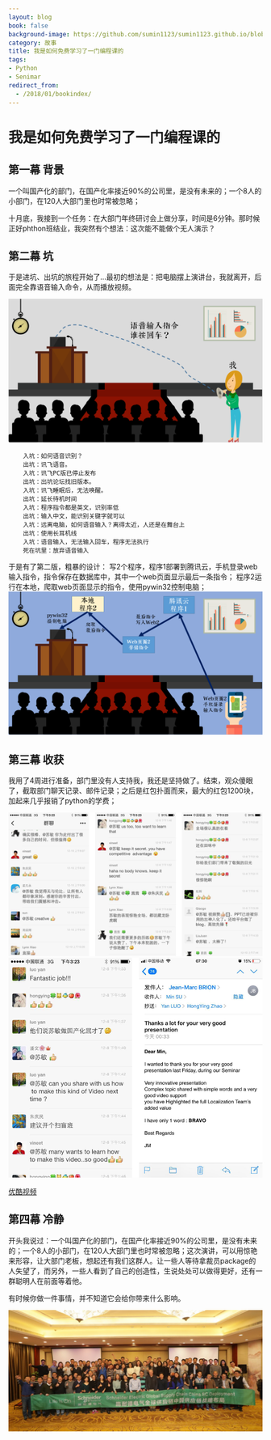 ```yaml
---
layout: blog
book: false
background-image: https://github.com/sumin1123/sumin1123.github.io/blob/master/style/images/20180110/20180110GSC.png?raw=true
category: 故事
title: 我是如何免费学习了一门编程课的
tags:
- Python
- Senimar
redirect_from:
  - /2018/01/bookindex/
---
```



# 我是如何免费学习了一门编程课的

## 第一幕 背景

一个叫国产化的部门，在国产化率接近90%的公司里，是没有未来的；一个8人的小部门，在120人大部门里也时常被忽略；

十月底，我接到一个任务：在大部门年终研讨会上做分享，时间是6分钟。那时候正好phthon班结业，我突然有个想法：这次能不能做个无人演示？

## 第二幕 坑

于是进坑、出坑的旅程开始了...最初的想法是：把电脑摆上演讲台，我就离开，后面完全靠语音输入命令，从而播放视频。

![](https://github.com/sumin1123/sumin1123.github.io/blob/master/style/images/20180110/20180110plan1.PNG?raw=true)

        入坑：如何语音识别？
        出坑：讯飞语音。
        入坑：讯飞PC版已停止发布
        出坑：出坑论坛找旧版本。
        入坑：讯飞睡眠后，无法唤醒。
        出坑：延长待机时间
        入坑：程序指令都是英文，识别率低
        出坑：输入中文，能识别关键字就可以
        入坑：远离电脑，如何语音输入？离得太近，人还是在舞台上
        出坑：使用长耳机线
        入坑：语音输入，无法输入回车，程序无法执行
        死在坑里：放弃语音输入

于是有了第二版，粗暴的设计：
    写2个程序，程序1部署到腾讯云，手机登录web输入指令，指令保存在数据库中，其中一个web页面显示最后一条指令；
    程序2运行在本地，爬取web页面显示的指令，使用pywin32控制电脑；
![](https://github.com/sumin1123/sumin1123.github.io/blob/master/style/images/20180110/20180110plan2.PNG?raw=true)   

## 第三幕 收获

我用了4周进行准备，部门里没有人支持我，我还是坚持做了。结束，观众傻眼了，截取部门聊天记录、邮件记录；之后是红包扑面而来，最大的红包1200块，加起来几乎报销了python的学费；

![](https://github.com/sumin1123/sumin1123.github.io/blob/master/style/images/20180110/20180110wechart1.PNG?raw=true)
![](https://github.com/sumin1123/sumin1123.github.io/blob/master/style/images/20180110/20180110wechart2.PNG?raw=true)

[优酷视频]()


## 第四幕 冷静

开头我说过：一个叫国产化的部门，在国产化率接近90%的公司里，是没有未来的；一个8人的小部门，在120人大部门里也时常被忽略；这次演讲，可以用惊艳来形容，让大部门老板，想起还有我们这群人。让一些人等待拿裁员package的人失望了，而另外，一些人看到了自己的创造性，生说处处可以做得更好，还有一群聪明人在前面等着他。

有时候你做一件事情，并不知道它会给你带来什么影响。

![](https://github.com/sumin1123/sumin1123.github.io/blob/master/style/images/20180110/20180110GSC.png?raw=true)
